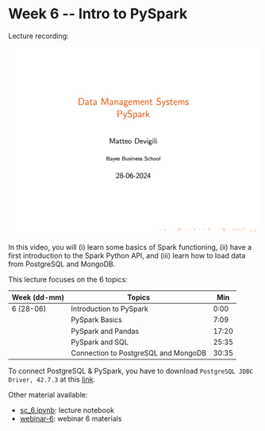 # Week 6 -- Intro to PySpark

Lecture recording:

[![Week 6](img/lecture6.png)](https://cityuni-my.sharepoint.com/:v:/r/personal/matteo_devigili_2_city_ac_uk/Documents/smm695/Week%206.mov?csf=1&web=1&e=JX1ftU)

In this video, you will (i) learn some basics of Spark functioning, (ii) have a
first introduction to the Spark Python API, and (iii) learn how to load data
from PostgreSQL and MongoDB.

This lecture focuses on the 6 topics:

| Week (dd-mm) | Topics                               | Min   |
| ------------ | ------------------------------------ | ----- |
| 6 (28-06)    | Introduction to PySpark              | 0:00  |
|              | PySpark Basics                       | 7:09  |
|              | PySpark and Pandas                   | 17:20 |
|              | PySpark and SQL                      | 25:35 |
|              | Connection to PostgreSQL and MongoDB | 30:35 |

To connect PostgreSQL & PySpark, you have to download `PostgreSQL JDBC Driver, 42.7.3` at this [link](https://jdbc.postgresql.org/download/).

Other material available:

* [sc_6.ipynb](https://github.com/mattDevigili/dms-smm695/blob/master/week-6/sc_6.ipynb): lecture notebook
* [webinar-6](https://mattdevigili.github.io/dms-smm695/week-6/webinar-6/): webinar 6 materials
